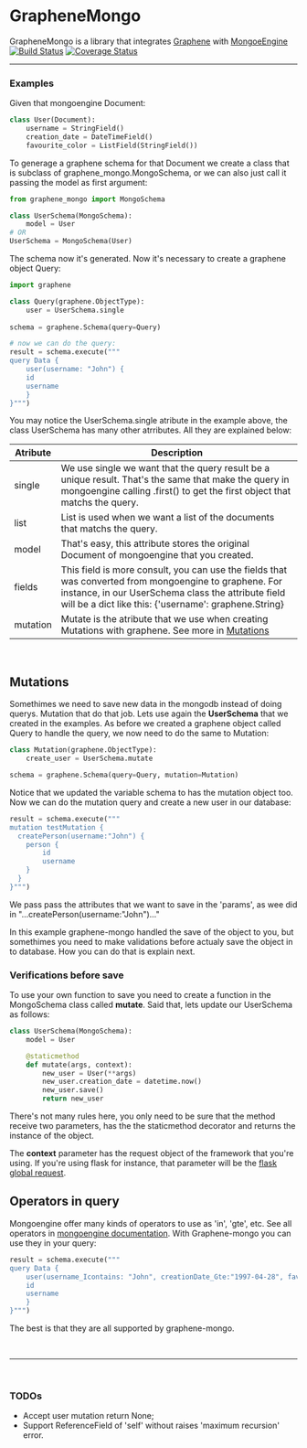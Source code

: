 # GrapheneMongo

GrapheneMongo is a library that integrates <a href="https://github.com/graphql-python/graphene/" target="_blank">Graphene</a> with <a target="_blank" href="https://github.com/MongoEngine/mongoengine">MongoeEngine</a>
&nbsp; [![Build Status](https://travis-ci.org/joaovitorsilvestre/graphene-mongo.svg?branch=master)](https://travis-ci.org/joaovitorsilvestre/graphene-mongo)
[![Coverage Status](https://coveralls.io/repos/github/joaovitorsilvestre/graphene-mongo/badge.svg?branch=master)](https://coveralls.io/github/joaovitorsilvestre/graphene-mongo?branch=master)
<hr>

### Examples
Given that mongoengine Document:
```python
class User(Document):
    username = StringField()
    creation_date = DateTimeField()
    favourite_color = ListField(StringField())
```
To generage a graphene schema for that Document we create a class that is subclass of graphene_mongo.MongoSchema, or we can also just call it passing the model as first argument:
```python
from graphene_mongo import MongoSchema

class UserSchema(MongoSchema):
    model = User
# OR
UserSchema = MongoSchema(User)
```
The schema now it's generated. Now it's necessary to create a graphene object Query:
```python
import graphene

class Query(graphene.ObjectType):
    user = UserSchema.single
    
schema = graphene.Schema(query=Query)

# now we can do the query:
result = schema.execute("""
query Data {
    user(username: "John") {
	id
	username
    }
}""")
```

You may notice the UserSchema.single atribute in the example above, the class UserSchema has many other atrributes. All they are explained below:

| Atribute  | Description |
| ------------- | ------------- |
|  single  |  We use single we want that the query result be a unique result. That's the same that make the query in mongoengine calling .first() to get the first object that matchs the query.  |
| list  | List is used when we want a list of the documents that matchs the query. |
| model  | That's easy, this attribute stores the original Document of mongoengine that you created. |
| fields |  This field is more consult, you can use the fields that was converted from mongoengine to graphene. For instance, in our UserSchema class the attribute field will be a dict like this: {'username': graphene.String}|
| mutation | Mutate is the atribute that we use when creating Mutations with graphene. See more in [Mutations](#mutations) |

<br>

## Mutations

Somethimes we need to save new data in the mongodb instead of doing querys. Mutation that do that job.
Lets use again the <b>UserSchema</b> that we created in the examples. As before we created a graphene object called Query to handle the query, we now need to do the same to Mutation:

```python
class Mutation(graphene.ObjectType):
    create_user = UserSchema.mutate

schema = graphene.Schema(query=Query, mutation=Mutation)
```
Notice that we updated the variable schema to has the mutation object too.
Now we can do the mutation query and create a new user in our database:
```python
result = schema.execute("""
mutation testMutation {
  createPerson(username:"John") {
    person {
    	id
    	username
    }
  }
}""")
```

We pass pass the attributes that we want to save in the 'params', as wee did in "...createPerson(username:"John")..."

In this example graphene-mongo handled the save of the object to you, but somethimes you need to make validations before actualy save the object in to database. How you can do that is explain next.

### Verifications before save
To use your own function to save you need to create a function in the MongoSchema class called <b>mutate</b>. Said that, lets update our UserSchema as follows:
```python
class UserSchema(MongoSchema):
    model = User

    @staticmethod
    def mutate(args, context):
    	new_user = User(**args)
        new_user.creation_date = datetime.now()
        new_user.save()
        return new_user
```

There's not many rules here, you only need to be sure that the method receive two parameters, has the the staticmethod decorator and returns the instance of the object.

The <b>context</b> parameter has the request object of the framework that you're using. If you're using flask for instance, that parameter will be the <a href="http://werkzeug.pocoo.org/docs/0.12/local/#werkzeug.local.LocalProxy" target="_blank">flask global request</a>.



## Operators in query

Mongoengine offer many kinds of operators to use as 'in', 'gte', etc. See all operators in <a target="_blank" href="http://docs.mongoengine.org/guide/querying.html#query-operators">mongoengine documentation</a>. With Graphene-mongo you can use they in  your query:
```python
result = schema.execute("""
query Data {
    user(username_Icontains: "John", creationDate_Gte:"1997-04-28", favouriteColor_In:["red", "blue"]) {
	id
	username
    }
}""")
```

The best is that they are all supported by graphene-mongo.

<br>
<hr>
<br>


### TODOs
* Accept user mutation return None;
* Support ReferenceField of 'self' without raises 'maximum recursion' error.
